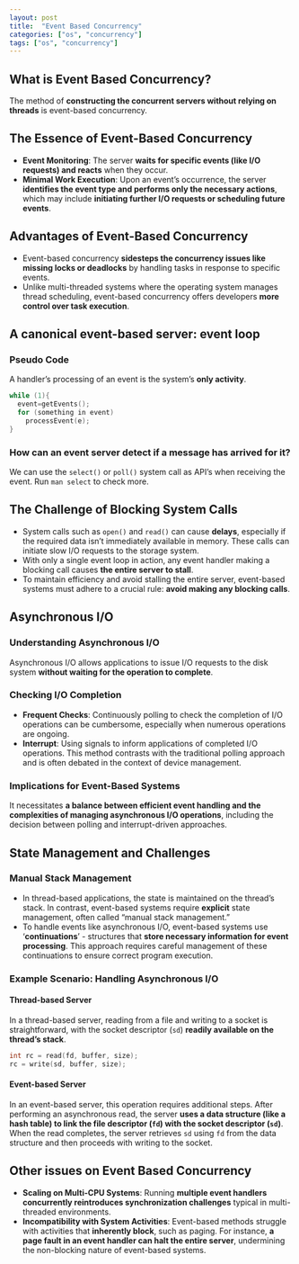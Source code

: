 ```yaml
---
layout: post
title:  "Event Based Concurrency"
categories: ["os", "concurrency"]
tags: ["os", "concurrency"]
---
```


## What is Event Based Concurrency?

The method of **constructing the concurrent servers without relying on threads** is event-based concurrency.

## The Essence of Event-Based Concurrency

- **Event Monitoring**: The server **waits for specific events (like I/O requests) and reacts** when they occur.
- **Minimal Work Execution**: Upon an event’s occurrence, the server **identifies the event type and performs only the necessary actions**, which may include **initiating further I/O requests or scheduling future events**.

## Advantages of Event-Based Concurrency

- Event-based concurrency **sidesteps the concurrency issues like missing locks or deadlocks** by handling tasks in response to specific events.
- Unlike multi-threaded systems where the operating system manages thread scheduling, event-based concurrency offers developers **more control over task execution**.

## A canonical event-based server: event loop

### Pseudo Code

A handler’s processing of an event is the system’s **only activity**.

```c
while (1){
  event=getEvents();
  for (something in event)
    processEvent(e);
}
```

### How can an event server detect if a message has arrived for it?

We can use the `select()` or `poll()` system call as API’s when receiving the event. Run `man select` to check more.

## The Challenge of Blocking System Calls

- System calls such as `open()` and `read()` can cause **delays**, especially if the required data isn’t immediately available in memory. These calls can initiate slow I/O requests to the storage system.
- With only a single event loop in action, any event handler making a blocking call causes **the entire server to stall**.
- To maintain efficiency and avoid stalling the entire server, event-based systems must adhere to a crucial rule: **avoid making any blocking calls**.

## Asynchronous I/O

### Understanding Asynchronous I/O

Asynchronous I/O allows applications to issue I/O requests to the disk system **without waiting for the operation to complete**.

### Checking I/O Completion

- **Frequent Checks**: Continuously polling to check the completion of I/O operations can be cumbersome, especially when numerous operations are ongoing.
- **Interrupt**: Using signals to inform applications of completed I/O operations. This method contrasts with the traditional polling approach and is often debated in the context of device management.

### Implications for Event-Based Systems

It necessitates **a balance between efficient event handling and the complexities of managing asynchronous I/O operations**, including the decision between polling and interrupt-driven approaches.

## State Management and Challenges

### Manual Stack Management

- In thread-based applications, the state is maintained on the thread’s stack. In contrast, event-based systems require **explicit** state management, often called “manual stack management.”
- To handle events like asynchronous I/O, event-based systems use ‘**continuations**’ - structures that **store necessary information for event processing**. This approach requires careful management of these continuations to ensure correct program execution.

### Example Scenario: Handling Asynchronous I/O

#### Thread-based Server

In a thread-based server, reading from a file and writing to a socket is straightforward, with the socket descriptor (`sd`) **readily available on the thread’s stack**.

```c
int rc = read(fd, buffer, size);
rc = write(sd, buffer, size);
```

#### Event-based Server

In an event-based server, this operation requires additional steps. After performing an asynchronous read, the server **uses a data structure (like a hash table) to link the file descriptor (`fd`) with the socket descriptor (`sd`)**. When the read completes, the server retrieves `sd` using `fd` from the data structure and then proceeds with writing to the socket.

## Other issues on Event Based Concurrency

- **Scaling on Multi-CPU Systems**: Running **multiple event handlers concurrently reintroduces synchronization challenges** typical in multi-threaded environments.
- **Incompatibility with System Activities**: Event-based methods struggle with activities that **inherently block**, such as paging. For instance, **a page fault in an event handler can halt the entire server**, undermining the non-blocking nature of event-based systems.
